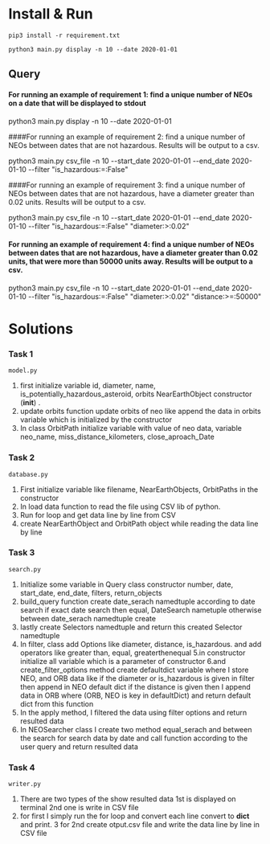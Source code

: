# Install & Run
```
pip3 install -r requirement.txt

python3 main.py display -n 10 --date 2020-01-01
```
## Query
#### For running an example of requirement 1: find a unique number of NEOs on a date that will be displayed to stdout

python3 main.py display -n 10 --date 2020-01-01

####For running an example of requirement 2: find a unique number of NEOs between dates that are not hazardous. Results will be output to a csv.

python3 main.py csv_file -n 10 --start_date 2020-01-01 --end_date 2020-01-10 --filter "is_hazardous:=:False"

####For running an example of requirement 3: find a unique number of NEOs between dates that are not hazardous, have a diameter greater than 0.02 units. Results will be output to a csv.

python3 main.py csv_file -n 10 --start_date 2020-01-01 --end_date 2020-01-10 --filter "is_hazardous:=:False" "diameter:>:0.02"
#### For running an example of requirement 4: find a unique number of NEOs between dates that are not hazardous, have a diameter greater than 0.02 units, that were more than 50000 units away. Results will be output to a csv.

python3 main.py csv_file -n 10 --start_date 2020-01-01 --end_date 2020-01-10 --filter "is_hazardous:=:False" "diameter:>:0.02" "distance:>=:50000"


# Solutions

### Task 1
```model.py```
1. first initialize variable  id, diameter, name, is_potentially_hazardous_asteroid, orbits  NearEarthObject constructor (__init__) .
2. update orbits function update orbits of neo like append the data in orbits variable which is initialized by the constructor
3. In class OrbitPath initialize variable with value of neo data,  variable neo_name, miss_distance_kilometers, close_aproach_Date

### Task 2
```database.py```
1. First initialize variable like filename, NearEarthObjects, OrbitPaths in the constructor
2. In load data function to read the file using CSV lib of python.
3. Run for loop and get data line by line from CSV
4. create NearEarthObject and OrbitPath object while reading the data line by line

### Task 3
```search.py```
1. Initialize some variable in Query class constructor number, date, start_date, end_date, filters, return_objects
2. build_query function create date_serach namedtuple according to date search if exact date search then equal, DateSearch nametuple otherwise between date_serach namedtuple create
3. lastly create Selectors namedtuple and return this created Selector namedtuple
4. In filter, class add Options like diameter, distance, is_hazardous. and add operators like greater than, equal, greaterthenequal
5.in constructor initialize all variable which is a parameter of constructor
6.and create_filter_options method create defaultdict variable where I store NEO, and ORB data like if the diameter or is_hazardous is given in filter then append in NEO default dict if the distance is given then I append data in ORB where (ORB, NEO is key in defaultDict) and return default dict from this function
7. In the apply method, I filtered the data using filter options and return resulted data
8. In NEOSearcher class  I create two method equal_serach and between the search for search data by date and call function according to the user query and return resulted data

### Task 4
```writer.py```
1. There are two types of the show resulted data 1st is displayed on terminal 2nd one is write in CSV file
2. for first I simply run the for loop and convert each line convert to __dict__ and print.
3 for 2nd create otput.csv file and write the data line by line in CSV file
